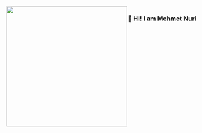 <!--
**mnuridemir/mnuridemir** is a ✨ _special_ ✨ repository because its `README.md` (this file) appears on your GitHub profile.

Here are some ideas to get you started:

- 🔭 I’m currently working on ...
- 🌱 I’m currently learning React, Node.js
- 👯 I’m looking to collaborate on ...
- 🤔 I’m looking for help with ...
- 💬 Ask me about ...
- 📫 How to reach me: mehmetnuridemirr@gmail.com
- 😄 Pronouns: ...
- ⚡ Fun fact: ...
-->

<img align="left" src="" width="320" height="320" />

### 👋 Hi! I am Mehmet Nuri 



